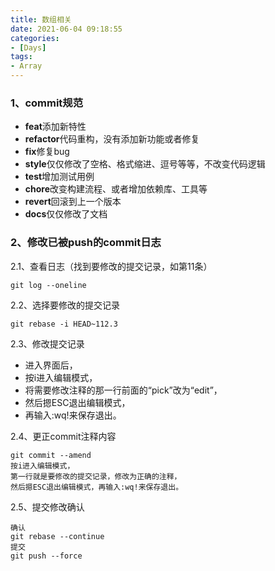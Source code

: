 ```yaml
---
title: 数组相关
date: 2021-06-04 09:18:55
categories:
- [Days]
tags:
- Array
---
```


### **1、commit规范**

- **feat**添加新特性
- **refactor**代码重构，没有添加新功能或者修复
- **fix**修复bug
- **style**仅仅修改了空格、格式缩进、逗号等等，不改变代码逻辑
- **test**增加测试用例
- **chore**改变构建流程、或者增加依赖库、工具等
- **revert**回滚到上一个版本
- **docs**仅仅修改了文档

### **2、修改已被push的commit日志**

2\.1、查看日志（找到要修改的提交记录，如第11条）

```
git log --oneline
```

2\.2、选择要修改的提交记录

```
git rebase -i HEAD~112.3
```

2\.3、修改提交记录

- 进入界面后，
- 按i进入编辑模式，
- 将需要修改注释的那一行前面的“pick”改为“edit”，
- 然后摁ESC退出编辑模式，
- 再输入:wq!来保存退出。

2\.4、更正commit注释内容

```
git commit --amend
按i进入编辑模式，
第一行就是要修改的提交记录，修改为正确的注释，
然后摁ESC退出编辑模式，再输入:wq!来保存退出。
```

2\.5、提交修改确认

```
确认
git rebase --continue
提交
git push --force
```



